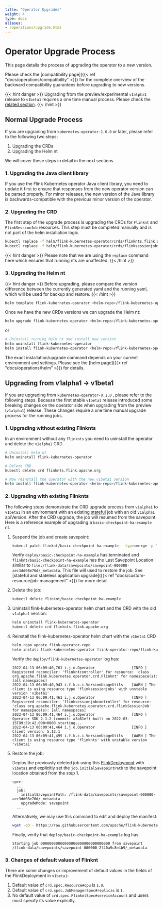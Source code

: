 ```yaml
---
title: "Operator Upgrades"
weight: 4
type: docs
aliases:
- /operations/upgrade.html
---
```

<!--
Licensed to the Apache Software Foundation (ASF) under one
or more contributor license agreements.  See the NOTICE file
distributed with this work for additional information
regarding copyright ownership.  The ASF licenses this file
to you under the Apache License, Version 2.0 (the
"License"); you may not use this file except in compliance
with the License.  You may obtain a copy of the License at

  http://www.apache.org/licenses/LICENSE-2.0

Unless required by applicable law or agreed to in writing,
software distributed under the License is distributed on an
"AS IS" BASIS, WITHOUT WARRANTIES OR CONDITIONS OF ANY
KIND, either express or implied.  See the License for the
specific language governing permissions and limitations
under the License.
-->

# Operator Upgrade Process

This page details the process of upgrading the operator to a new version.

Please check the [compatibility page]({{< ref "docs/operations/compatibility" >}}) for the complete overview of the backward compatibility guarantees before upgrading to new versions.

{{< hint danger >}}
Upgrading from the preview/experimental `v1alpha1` release to `v1beta1` requires a one time manual process.
Please check the [related section](#upgrading-from-v1alpha1---v1beta1).
{{< /hint >}}

## Normal Upgrade Process

If you are upgrading from `kubernetes-operator-1.0.0` or later, please refer to the following two steps:
1. Upgrading the CRDs
2. Upgrading the Helm nt

We will cover these steps in detail in the next sections.

### 1. Upgrading the Java client library

If you use the Flink Kubernetes operator Java client library, you need to update it first to ensure that responses from
the new operator version can be parsed properly. For minor releases, the new version of the Java library is
backwards-compatible with the previous minor version of the operator.

### 2. Upgrading the CRD

The first step of the upgrade process is upgrading the CRDs for `Flinknt` and `FlinkSessionJob` resources.
This step must be completed manually and is not part of the helm installation logic.

```sh
kubectl replace -f helm/flink-kubernetes-operator/crds/flinknts.flink.apache.org-v1.yml
kubectl replace -f helm/flink-kubernetes-operator/crds/flinksessionjobs.flink.apache.org-v1.yml
```

{{< hint danger >}}
Please note that we are using the `replace` command here which ensures that running nts are unaffected.
{{< /hint >}}

### 3. Upgrading the Helm nt

{{< hint danger >}}
Before upgrading, please compare the version difference between the currently generated yaml and the running yaml, which will be used for backup and restore.
{{< /hint >}}


```sh
helm template flink-kubernetes-operator <helm-repo>/flink-kubernetes-operator  <custom settings> | kubectl diff -f -
```


Once we have the new CRDs versions we can upgrade the Helm nt:


```sh
helm upgrade flink-kubernetes-operator <helm-repo>/flink-kubernetes-operator <custom settings>
```

or

```sh
# Uninstall running Helm nt and install new version
helm uninstall flink-kubernetes-operator
helm install flink-kubernetes-operator <helm-repo>/flink-kubernetes-operator <custom settings>
```

The exact installation/upgrade command depends on your current environment and settings. Please see the [helm page]({{< ref "docs/operations/helm" >}}) for details.

## Upgrading from v1alpha1 -> v1beta1

If you are upgrading from `kubernetes-operator-0.1.0` , please refer to the following steps. Because the first stable `v1beta1` release introduced some breaking changes on the operator side when upgrading from the preview (`v1alpha1`) release.
These changes require a one time manual upgrade process for the running jobs.

### 1. Upgrading without existing Flinknts

In an environment without any `Flinknts` you need to uninstall the operator and delete the `v1alpha1` CRD.

```sh
# Uninstall helm nt
helm uninstall flink-kubernetes-operator

# Delete CRD
kubectl delete crd flinknts.flink.apache.org

# Now reinstall the operator with the new v1beta1 version
helm install flink-kubernetes-operator <helm-repo>/flink-kubernetes-operator <custom settings>
```

### 2. Upgrading with existing Flinknts

The following steps demonstrate the CRD upgrade process from `v1alpha1` to `v1beta1` in an environment with an existing [stateful](https://github.com/apache/flink-kubernetes-operator/blob/main/examples/basic-checkpoint-ha.yaml) job with an old `v1alpha1` apiVersion. After the CRD upgrade, the job will resumed from the savepoint.
Here is a reference example of upgrading a `basic-checkpoint-ha-example` nt.
1. Suspend the job and create savepoint:
    ```sh
    kubectl patch flinknt/basic-checkpoint-ha-example --type=merge -p '{"spec": {"job": {"state": "suspended", "upgradeMode": "savepoint"}}}'
    ```
    Verify `deploy/basic-checkpoint-ha-example` has terminated and `flinknt/basic-checkpoint-ha-example` has the Last Savepoint Location similar to `file:/flink-data/savepoints/savepoint-000000-aec3dd08e76d/_metadata`. This file will used to restore the job. See [stateful and stateless application upgrade]({{< ref "docs/custom-resource/job-management" >}})  for more detail.

2. Delete the job:
   ```sh
   kubectl delete flinknt/basic-checkpoint-ha-example
   ```

3. Uninstall flink-kubernetes-operator helm chart and the CRD with the old `v1alpha1` version:
    ```sh
    helm uninstall flink-kubernetes-operator
    kubectl delete crd flinknts.flink.apache.org
    ```
4. Reinstall the flink-kubernetes-operator helm chart with the `v1beta1` CRD
    ```sh
    helm repo update flink-operator-repo
    helm install flink-kubernetes-operator flink-operator-repo/flink-kubernetes-operator
    ```
    Verify the `deploy/flink-kubernetes-operator` log has:
    ```
    2022-04-13 06:09:40,761 i.j.o.Operator                 [INFO ] Registered reconciler: 'flinkntcontroller' for resource: 'class org.apache.flink.kubernetes.operator.crd.Flinknt' for namespace(s): [all namespaces]
    2022-04-13 06:09:40,943 i.f.k.c.i.VersionUsageUtils    [WARN ] The client is using resource type 'flinksessionjobs' with unstable version 'v1beta1'
    2022-04-13 06:09:41,461 i.j.o.Operator                 [INFO ] Registered reconciler: 'flinksessionjobcontroller' for resource: 'class org.apache.flink.kubernetes.operator.crd.FlinkSessionJob' for namespace(s): [all namespaces]
    2022-04-13 06:09:41,464 i.j.o.Operator                 [INFO ] Operator SDK 2.1.2 (commit: a3a81ef) built on 2022-03-15T09:59:42.000+0000 starting...
    2022-04-13 06:09:41,464 i.j.o.Operator                 [INFO ] Client version: 5.12.1
    2022-04-13 06:09:41,499 i.f.k.c.i.VersionUsageUtils    [WARN ] The client is using resource type 'flinknts' with unstable version 'v1beta1'
    ```
5. Restore the job:

   Deploy the previously deleted job using this [FlinkDeployment](https://raw.githubusercontent.com/apache/flink-kubernetes-operator/main/examples/basic-checkpoint-ha.yaml) with `v1beta1` and explicitly set the `job.initialSavepointPath` to the savepoint location obtained from the step 1.

    ```
    spec:
      ...
      job:
        initialSavepointPath: /flink-data/savepoints/savepoint-000000-aec3dd08e76d/_metadata
        upgradeMode: savepoint
      ...
    ```
    Alternatively, we may use this command to edit and deploy the manifest:
    ```sh
    wget -qO - https://raw.githubusercontent.com/apache/flink-kubernetes-operator/main/examples/basic-checkpoint-ha.yaml| yq w - "spec.job.initialSavepointPath" "/flink-data/savepoints/savepoint-000000-aec3dd08e76d/_metadata"| kubectl apply -f -
    ```
   Finally, verify that `deploy/basic-checkpoint-ha-example` log has:
    ```
    Starting job 00000000000000000000000000000000 from savepoint /flink-data/savepoints/savepoint-000000-2f40a9c8e4b9/_metadata
    ```

### 3. Changes of default values of Flinknt
There are some changes or improvement of default values in the fields of the FlinkDeployment in `v1beta1`:
1. Default value of `crd.spec.Resource#cpu` is `1.0`.
2. Default value of `crd.spec.JobManagerSpec#replicas` is `1`.
3. No default value of `crd.spec.FlinkntSpec#serviceAccount` and users must specify its value explicitly.
